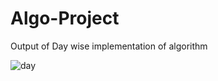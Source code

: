 # Algo-Project

Output of Day wise implementation of algorithm

![day](https://user-images.githubusercontent.com/39831309/57480914-96bf8f80-72be-11e9-8012-d29e9f56501d.PNG)
